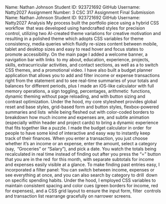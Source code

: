 Name: Nathan Johnson
Student ID: 923721692
GitHub Username: Natty2027
Assignment Number: 3
CSC 317 Assignment Final Submission
Name: Nathan Johnson
Student ID: 923721692
GitHub Username: Natty2027
Analysis
My process built the portfolio piece using a hybrid CSS workflow that was developed using handcrafted styles for precision control, utilizing two AI-created theme variations for creative motivation and resulting in a polished theme which adopts CSS variables for theme consistency, media queries which fluidly re-sizes content between mobile, tablet and desktop sizes and easy to read hover and focus states to promote accessibility. On the main page I added a welcome banner, a navigation bar with links to my about, education, experience, projects, skills, extracurricular activities, and contact sections, as well as a to switch CSS themes, and a promotional video. I have also built a budget planner application that allows you to add and filter income or expense transactions right from the statement and to see real-time summaries of your totals and balances for different periods, plus I made an iOS-like calculator with full memory operations, a sign toggling, percentages, arithmetic functions, dynamic theming without page reloading, and with button sizing and contrast optimization. Under the hood, my core stylesheet provides global reset and base styles, grid-based form and button styles, flexbox-powered summaries and lists while being fleshed out with color-coded borders to breakdown how much income and expenses are, and subtle animation (especially within header and project cards) to bring a dynamic experience that fits together like a puzzle. I made the budget calculator in order for people to have some kind of interactive and easy way to instantly keep track of their finances. When you enter a transaction, you just choose whether it’s an income or an expense, enter the amount, select a category (say, “Groceries” or “Salary”), and pick a date. You watch the totals being recalculated in real time instead of finding out after you press the “=” button that you are in the red for this month, with separate subtotals for income and expenses easily visible at a glance. To make finding past entries easy, I incorporated a filter panel: You can switch between income, expenses or see everything at once, and you can also search by category to drill down on specific spending habits. Under the hood, I employed CSS variables to maintain consistent spacing and color cues (green borders for income, red for expenses), and a CSS grid layout to ensure the input form, filter controls and transaction list rearrange gracefully on narrower screens.

